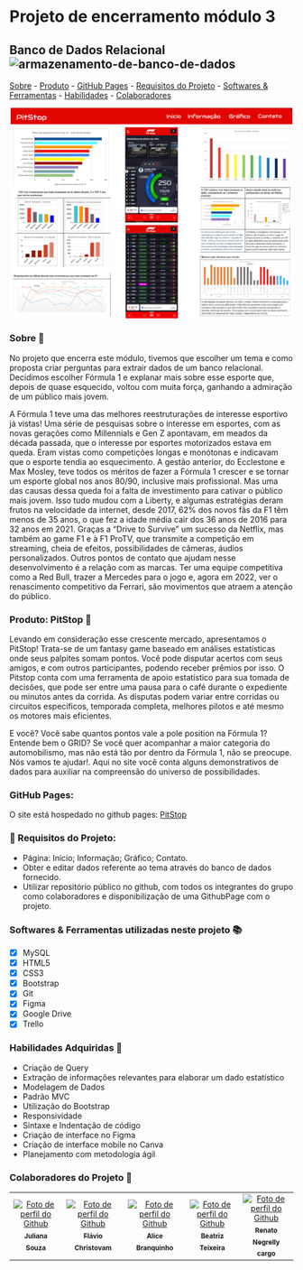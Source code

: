 # Projeto de encerramento módulo 3 

## Banco de Dados Relacional    ![armazenamento-de-banco-de-dados](https://user-images.githubusercontent.com/65184920/176726356-c82bef86-eb4e-42f5-8653-2a9a292d2363.png)

[Sobre](#sobre-) - [Produto](#produto-pitstop-) - [GitHub Pages](#github-pages) - [Requisitos do Projeto](#-requisitos-do-projeto) - [Softwares & Ferramentas](#softwares--ferramentas-utilizadas-neste-projeto-) - [Habilidades](#habilidades-adquiridas-) - [Colaboradores](#colaboradores-do-projeto-)

<div align='center'>
    <img src='https://github.com/Julianaha/pit-stop/blob/c3101b816e3d2c8e591c5c73a1784e75cf014d3f/ex_readme.png' width='500px'>
 </div> 
 
### Sobre 🔎 

No projeto que encerra este módulo, tivemos que escolher um tema e como proposta criar perguntas para extrair dados de um banco relacional.
Decidimos escolher Fórmula 1 e explanar mais sobre esse esporte que, depois de quase esquecido, voltou com muita força, ganhando a admiração de um público mais jovem.

A Fórmula 1 teve uma das melhores reestruturações de interesse esportivo já vistas!
Uma série de pesquisas sobre o interesse em esportes, com as novas gerações como Millennials e Gen Z apontavam, em meados da década passada, que o interesse por esportes motorizados estava em queda. Eram vistas como competições longas e monótonas e indicavam que o esporte tendia ao esquecimento. 
A gestão anterior, do Ecclestone e Max Mosley, teve todos os méritos de fazer a Fórmula 1 crescer e se tornar um esporte global nos anos 80/90, inclusive mais profissional. Mas uma das causas dessa queda foi a falta de investimento para cativar o público mais jovem.
Isso tudo mudou com a Liberty, e algumas estratégias deram frutos na velocidade da internet, desde 2017, 62% dos novos fãs da F1 têm menos de 35 anos, o que fez a idade média cair dos 36 anos de 2016 para 32 anos em 2021. Graças a “Drive to Survive” um sucesso da Netflix, mas também ao game F1 e à F1 ProTV, que transmite a competição em streaming, cheia de efeitos, possibilidades de câmeras, áudios personalizados.
Outros pontos de contato que ajudam nesse desenvolvimento é a relação com as marcas. Ter uma equipe competitiva como a Red Bull, trazer a Mercedes para o jogo e, agora em 2022, ver o renascimento competitivo da Ferrari, são movimentos que atraem a atenção do público.

### Produto: PitStop 🏁

Levando em consideração esse crescente mercado, apresentamos o PitStop!
Trata-se de um fantasy game baseado em análises estatísticas onde seus palpites somam pontos. 
Você pode disputar acertos com seus amigos, e com outros participantes, podendo receber prêmios por isso.
O Pitstop conta com uma ferramenta de apoio estatístico para sua tomada de decisões, que pode ser entre uma pausa para o café durante o expediente ou minutos antes da corrida. As disputas podem variar entre corridas ou circuitos específicos, temporada completa, melhores pilotos e até mesmo os motores mais eficientes.

E você?
Você sabe quantos pontos vale a pole position na Fórmula 1? Entende bem o GRID?
Se você quer acompanhar a maior categoria do automobilismo, mas não está tão por dentro da Fórmula 1, não se preocupe. Nós vamos te ajudar!.
Aqui no site você conta alguns demonstrativos de dados para auxiliar na compreensão do universo de possibilidades.

### GitHub Pages:

O site está hospedado no github pages: [PitStop](https://julianaha.github.io/pit-stop/) 


### 📍 Requisitos do Projeto:

- Página: Início; Informação; Gráfico; Contato.
- Obter e editar dados referente ao tema através do banco de dados fornecido. 
- Utilizar repositório público no github, com todos os integrantes do grupo como colaboradores e disponibilização de uma GithubPage com o projeto. 

### Softwares & Ferramentas utilizadas neste projeto 📚 
- [x] MySQL
- [x] HTML5 
- [x] CSS3 
- [x] Bootstrap 
- [x] Git 
- [x] Figma 
- [x] Google Drive 
- [x] Trello

### Habilidades Adquiridas 📝 
- Criação de Query
- Extração de informações relevantes para elaborar um dado estatístico 
- Modelagem de Dados
- Padrão MVC 
- Utilização do Bootstrap 
- Responsividade 
- Sintaxe e Indentação de código
- Criação de interface no Figma 
- Criação de interface mobile no Canva
- Planejamento com metodologia ágil 

### Colaboradores do Projeto 🤝 
  <table>
    <tr align='center'>    
        <td align="center">
          <a href="https://github.com/Julianaha">
            <img src='https://avatars.githubusercontent.com/u/65184920?v=4' width="170px;" alt="Foto de perfil do Github"/><br>
            <sub>
              <b>Juliana Souza</b>
            </sub>
          </a>
        </td>
      <td align="center">
          <a href="https://github.com/fchristovam">
            <img src='https://avatars.githubusercontent.com/u/102329466?v=4' width="170px;" alt="Foto de perfil do Github"/><br>
            <sub>
              <b>Flávio Christovam</b>
            </sub>
          </a>
        </td>
      <td align="center">
          <a href="https://github.com/alicebranq">
            <img src='https://avatars.githubusercontent.com/u/102565368?v=4' width="170px;" alt="Foto de perfil do Github"/><br>
            <sub>
              <b>Alice Branquinho</b>
            </sub>
          </a>
        </td>
      <td align="center">
          <a href="https://github.com/biateisi">
            <img src='https://avatars.githubusercontent.com/u/100853996?v=4' width="170px;" alt="Foto de perfil do Github"/><br>
            <sub>
              <b>Beatriz Teixeira</b>
            </sub>
          </a>
        </td>
      <td align="center">
          <a href="https://github.com/rnegrelly">
            <img src='https://avatars.githubusercontent.com/u/70657154?v=4' width="170px;" alt="Foto de perfil do Github"/><br>
            <sub>
              <b>Renato Negrelly</b>
              <b> cargo </>
            </sub>
          </a>
        </td>
    </tr>
   </table>
